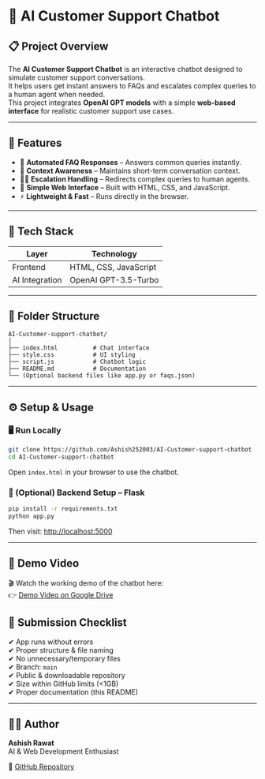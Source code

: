 # 🧠 AI Customer Support Chatbot

## 📋 Project Overview
The **AI Customer Support Chatbot** is an interactive chatbot designed to simulate customer support conversations.  
It helps users get instant answers to FAQs and escalates complex queries to a human agent when needed.  
This project integrates **OpenAI GPT models** with a simple **web-based interface** for realistic customer support use cases.

---

## 🚀 Features
- 🤖 **Automated FAQ Responses** – Answers common queries instantly.  
- 🧩 **Context Awareness** – Maintains short-term conversation context.  
- 👩‍💼 **Escalation Handling** – Redirects complex queries to human agents.  
- 💬 **Simple Web Interface** – Built with HTML, CSS, and JavaScript.  
- ⚡ **Lightweight & Fast** – Runs directly in the browser.

---

## 🧰 Tech Stack
| Layer | Technology |
|--------|-------------|
| Frontend | HTML, CSS, JavaScript |
| AI Integration | OpenAI GPT-3.5-Turbo |

---

## 📁 Folder Structure
```
AI-Customer-support-chatbot/
│
├── index.html          # Chat interface
├── style.css           # UI styling
├── script.js           # Chatbot logic
├── README.md           # Documentation
└── (Optional backend files like app.py or faqs.json)
```

---

## ⚙️ Setup & Usage

### 🖥️ Run Locally
```bash
git clone https://github.com/Ashish252003/AI-Customer-support-chatbot
cd AI-Customer-support-chatbot
```
Open `index.html` in your browser to use the chatbot.

### 🧠 (Optional) Backend Setup – Flask
```bash
pip install -r requirements.txt
python app.py
```
Then visit: [http://localhost:5000](http://localhost:5000)

---

## 🎥 Demo Video
🎬 Watch the working demo of the chatbot here:  
👉 [Demo Video on Google Drive](https://drive.google.com/file/d/1U62FaLZD8Q0z7rwbvnNg9hdVnj9ZE9nH/view)


## 🧾 Submission Checklist
✔ App runs without errors  
✔ Proper structure & file naming  
✔ No unnecessary/temporary files  
✔ Branch: `main`  
✔ Public & downloadable repository  
✔ Size within GitHub limits (<1GB)  
✔ Proper documentation (this README)  

---

## 👨‍💻 Author
**Ashish Rawat**  
AI & Web Development Enthusiast  

📎 [GitHub Repository](https://github.com/Ashish252003/AI-Customer-support-chatbot)
